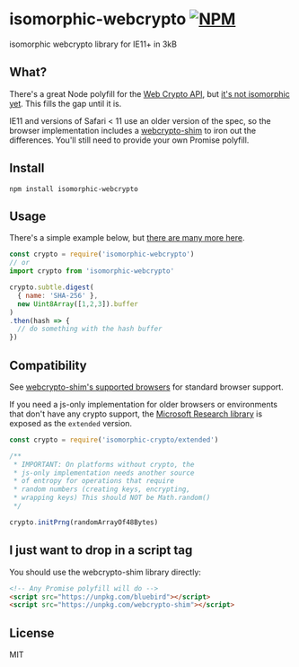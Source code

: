 # isomorphic-webcrypto [![NPM](https://img.shields.io/npm/v/isomorphic-webcrypto.svg)](https://npmjs.com/package/isomorphic-webcrypto)
isomorphic webcrypto library for IE11+ in 3kB

## What?

There's a great Node polyfill for the [Web Crypto API](https://developer.mozilla.org/en-US/docs/Web/API/Web_Crypto_API), but [it's not isomorphic yet](https://github.com/anvilresearch/webcrypto/issues/57). This fills the gap until it is.

IE11 and versions of Safari < 11 use an older version of the spec, so the browser implementation includes a [webcrypto-shim](https://github.com/vibornoff/webcrypto-shim) to iron out the differences. You'll still need to provide your own Promise polyfill.

## Install

`npm install isomorphic-webcrypto`

## Usage

There's a simple example below, but [there are many more here](https://github.com/diafygi/webcrypto-examples).

```javascript
const crypto = require('isomorphic-webcrypto')
// or
import crypto from 'isomorphic-webcrypto'

crypto.subtle.digest(
  { name: 'SHA-256' },
  new Uint8Array([1,2,3]).buffer
)
.then(hash => {
  // do something with the hash buffer
})
```

## Compatibility

See [webcrypto-shim's supported browsers](https://github.com/vibornoff/webcrypto-shim#supported-browsers) for standard browser support.

If you need a js-only implementation for older browsers or environments that don't have any crypto support, the [Microsoft Research library](https://www.microsoft.com/en-us/download/details.aspx?id=52439) is exposed as the `extended` version.

```javascript
const crypto = require('isomorphic-crypto/extended')

/**
 * IMPORTANT: On platforms without crypto, the
 * js-only implementation needs another source 
 * of entropy for operations that require
 * random numbers (creating keys, encrypting,
 * wrapping keys) This should NOT be Math.random()
 */

crypto.initPrng(randomArrayOf48Bytes)
```

> 

## I just want to drop in a script tag

You should use the webcrypto-shim library directly:

```html
<!-- Any Promise polyfill will do -->
<script src="https://unpkg.com/bluebird"></script>
<script src="https://unpkg.com/webcrypto-shim"></script>
```

## License

MIT